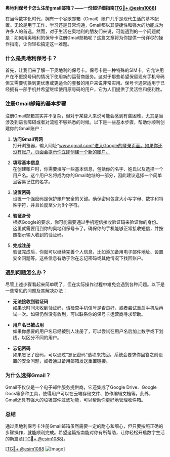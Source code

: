 **奥地利保号卡怎么注册gmail邮箱？——一份超详细指南[[TG💪+ @esim1088](https://t.me/s/esim1088)]**

在当今数字化时代，拥有一个谷歌邮箱（Gmail）账户几乎是现代生活的基本配置。无论是用于工作、学习还是日常沟通，Gmail都以其便捷性和强大的功能成为许多人的首选。然而，对于生活在奥地利的朋友们来说，可能遇到的一个问题就是：如何用奥地利的保号卡注册Gmail邮箱呢？这篇文章将为你提供一份详尽的操作指南，让你轻松搞定这一难题。

### 什么是奥地利保号卡？

首先，让我们来了解一下奥地利的保号卡。保号卡是一种特殊的SIM卡，它允许用户在不更换号码的情况下使用新的运营商服务。这对于那些希望保留现有手机号码但又需要切换到更优惠或更适合的套餐的用户来说非常实用。保号卡通常适用于已经拥有一部手机并希望继续使用原号码的用户，它为人们提供了灵活性和便利性。

### 注册Gmail邮箱的基本步骤

注册Gmail邮箱其实并不复杂，但对于某些人来说可能会感到有些困难，尤其是当涉及到语言障碍或者对流程不够熟悉的时候。以下是一些基本步骤，帮助你顺利创建你的Gmail账户：

1. **访问Gmail官网**  
   打开浏览器，输入网址“www.gmail.com”进入Google的登录页面。如果你还没有账户，页面会提示你立即创建一个新的账户。

2. **填写基本信息**  
   在创建账户时，你需要填写一些基本信息，包括你的名字、姓氏以及选择一个用户名。这个用户名将成为你的Gmail地址的一部分，因此建议选择一个简单且容易记住的名字。

3. **设置密码**  
   设置一个强密码是保护账户安全的关键。确保密码包含大小写字母、数字和特殊字符，并且长度至少为8个字符。

4. **验证身份**  
   根据Google的要求，你可能需要通过手机短信接收验证码来验证你的身份。这里就需要用到你的奥地利保号卡了。确保你的手机能够正常接收短信，并按照指示输入收到的验证码。

5. **完成注册**  
   验证完成后，你就可以继续完善个人信息，比如添加备用电子邮件地址、设置安全问题等。这些信息有助于你在忘记密码或其他情况下找回账户。

### 遇到问题怎么办？

尽管上述步骤看起来简单明了，但在实际操作过程中难免会遇到各种问题。以下是一些常见的问题及其解决办法：

- **无法接收到验证码**  
  如果长时间未收到验证码，请检查手机信号是否良好，或者尝试重启手机后再试一次。如果仍然没有收到，可以联系你的保号卡运营商寻求帮助。

- **用户名已被占用**  
  如果你想要的用户名已经被别人注册了，可以尝试在用户名后加上数字或下划线，以区分不同的用户。

- **忘记密码**  
  如果忘记了密码，可以通过“忘记密码”选项来找回。系统会要求你回答之前设置的安全问题，或者通过备用邮箱发送重置链接。

### 为什么选择Gmail？

Gmail不仅仅是一个电子邮件服务提供商，它还集成了Google Drive、Google Docs等多种工具，使得用户可以在云端存储文件、协作编辑文档等。此外，Gmail还具有强大的垃圾邮件过滤功能，可以帮助你更好地管理收件箱。

### 总结

通过奥地利保号卡注册Gmail邮箱虽然需要一定的耐心和细心，但只要按照正确的步骤操作，就能顺利完成。希望这篇指南能对你有所帮助，让你轻松开启数字生活的新篇章[[TG💪+ @esim1088](https://t.me/s/esim1088)]。

[[TG💪+ @esim1088](https://t.me/s/esim1088) ![Image](https://i.postimg.cc/4NQfJmqS/Snipaste-2025-05-13-00-14-12.png)]